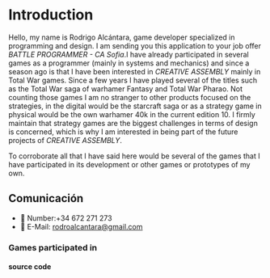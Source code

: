 # Introduction

Hello, my name is Rodrigo Alcántara, game developer specialized in programming and design. I am sending you this application to your job offer *BATTLE PROGRAMMER - CA Sofia*.I have already participated in several games as a programmer (mainly in systems and mechanics) and since a season ago is that I have been interested in *CREATIVE ASSEMBLY* mainly in Total War games. Since a few years I have played several of the titles such as the Total War saga of warhamer Fantasy and Total War Pharao. Not counting those games I am no stranger to other products focused on the strategies, in the digital would be the starcraft saga or as a strategy game in physical would be the own warhamer 40k in the current edition 10. I firmly maintain that strategy games are the biggest challenges in terms of design is concerned, which is why I am interested in being part of the future projects of *CREATIVE ASSEMBLY*.

To corroborate all that I have said here would be several of the games that I have participated in its development or other games or prototypes of my own.

## Comunicación

- 💬 Number:+34 672 271 273 
- 📧 E-Mail: [rodroalcantara@gmail.com](rodroalcantara@gmail.com)

### Games participated in


#### source code






